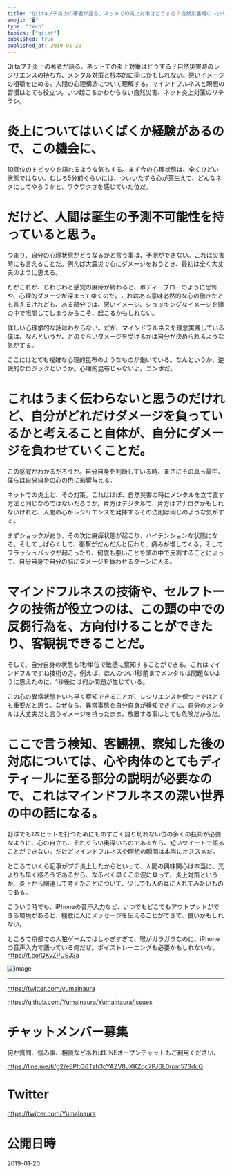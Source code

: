 ```yaml
---
title: "Qiitaプチ炎上の著者が語る、ネットでの炎上対策はどうする？自然災害時のレジリエンスの持ち方、メンタル対策と根本的に同じかもしれない。悪い"
emoji: "🖥"
type: "tech"
topics: ["qiiat"]
published: true
published_at: 2019-01-20
---
```


Qiitaプチ炎上の著者が語る、ネットでの炎上対策はどうする？自然災害時のレジリエンスの持ち方、メンタル対策と根本的に同じかもしれない。悪いイメージの咀嚼を止める。人間の心理構造について理解する。マインドフルネスと瞑想の習慣はとても役立つ。いつ起こるかわからない自然災害、ネット炎上対策のリテラシ。


# 炎上についてはいくばくか経験があるので、この機会に、

10個位のトピックを語れるような気もする。まず今の心理状態は、全くひどい状態ではない。むしろ5分前ぐらいには、ついいたずら心が芽生えて、どんなネタにしてやろうかと、ワクワクさを感じていた位だ。

# だけど、人間は誕生の予測不可能性を持っていると思う。

つまり、自分の心理状態がどうなるかと言う事は、予測ができない。これは災害時にも言えることだ。例えば大震災で心にダメージをおうとき、最初は全く大丈夫のように思える。

だがこれが、じわじわと感覚の麻痺が終わると、ボディーブローのように恐怖や、心理的ダメージが深まってゆくのだ。これはある意味必然的な心の働きだとも言えるけれども、ある部分では、悪いイメージ、ショッキングなイメージを頭の中で咀嚼してしまうからこそ、起こるかもしれない。

詳しい心理学的な話はわからない。だが、マインドフルネスを理念実践している僕は、なんというか、どのぐらいダメージを受けるかは自分が決められるような気がする。

ここにはとても複雑な心理的昆布のようなものが働いている。なんというか、逆説的なロジックというか。心理的昆布じゃないよ。コンボだ。

# これはうまく伝わらないと思うのだけれど、自分がどれだけダメージを負っているかと考えること自体が、自分にダメージを負わせていくことだ。

この感覚がわかるだろうか。自分自身を判断している時、まさにその真っ最中、僕らは自分自身の心の色に影響与える。

ネットでの炎上と、その対策。これはほぼ、自然災害の時にメンタルを立て直す方法と同じなのではないだろうか。片方はデジタルで、片方はアナログかもしれないけれど、人間の心がレジリエンスを発揮するその法則は同じのような気がする。

まずショックがあり、その次に麻痺状態が起こり、ハイテンションな状態になる。そしてしばらくして、衝撃がだんだんと伝わり、痛みが増してくる。そしてフラッシュバックが起こったり、何度も悪いことを頭の中で反芻することによって、自分自身で自分の脳にダメージを負わせるターンに入る。

# マインドフルネスの技術や、セルフトークの技術が役立つのは、この頭の中での反芻行為を、方向付けることができたり、客観視できることだ。

そして、自分自身の状態も1秒単位で敏感に察知することができる。これはマインドフルですね技術の方。例えば、ほんのつい1秒前までメンタルは問題ないように思えたのに、1秒後には何か問題が生じている。

この心の異常状態をいち早く察知できることが、レジリエンスを保つ上ではとても重要だと思う。なぜなら、異常事態を自分自身が検知できずに、自分のメンタルは大丈夫だと言うイメージを持ったまま、放置する事はとても危険だからだ。

# ここで言う検知、客観視、察知した後の対応については、心や肉体のとてもディティールに至る部分の説明が必要なので、これはマインドフルネスの深い世界の中の話になる。

野球でも1本ヒットを打つためにものすごく語り切れない位の多くの技術が必要なように、心の自立も、それぐらい奥深いものであるから、短いツイートで語ることができない。だけどマインドフルネスや瞑想の瞬間は本当にオススメだ。

ところでいくら記事がプチ炎上したからといって、人間の興味関心は本当に、光よりも早く移ろうであるから、なるべく早くこの波に乗って、炎上対策というか、炎上から関連して考えたことについて、少しでも人の耳に入れてみたいものである。

こういう時でも、iPhoneの音声入力など、いつでもどこでもアウトプットができる環境があると、機敏に人にメッセージを伝えることができて、良いかもしれない。

ところで京都での人狼ゲームではしゃぎすぎて、喉がガラガラなのに、iPhoneの音声入力で語っている俺だぜ。ボイストレーニングも必要かもしれないな。
 https://t.co/QKvZPUSJ3a

![image](https://user-images.githubusercontent.com/13635059/51439039-f71ec700-1cf7-11e9-9f4b-71a2d754c8d9.png)


---

https://twitter.com/yumainaura

https://github.com/YumaInaura/YumaInaura/issues









<!-- Update From Qiita API -->

# チャットメンバー募集


何か質問、悩み事、相談などあればLINEオープンチャットもご利用ください。

https://line.me/ti/g2/eEPltQ6Tzh3pYAZV8JXKZqc7PJ6L0rpm573dcQ





# Twitter


https://twitter.com/YumaInaura


<!-- Update From Qiita API -->



# 公開日時

2019-01-20
